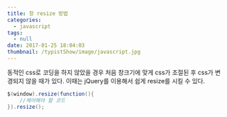 ```yaml
---
title: 창 resize 방법
categories:
  - javascript
tags:
  - null
date: 2017-01-25 18:04:03
thumbnail: /typistShow/image/javascript.jpg
---
```



동적인 css로 코딩을 하지 않았을 경우 처음 창크기에 맞게 css가 조절된 후 css가 변경되지 않을 때가 있다.
이때는 jQuery를 이용해서 쉽게 resize를 시킬 수 있다.


```Java
$(window).resize(function(){
	//제어해야 할 코드
}).resize();

```